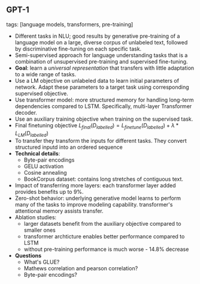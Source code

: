 ## GPT-1
tags: [language models, transformers, pre-training]
- Different tasks in NLU; good results by generative pre-training of a language model on a large, diverse corpus of unlabeled text, followed by discriminative fine-tuning on each specific task. 
- Semi-supervised approach for language understanding tasks that is a combination of unsupervised pre-training and supervised fine-tuning. 
- **Goal**: learn a *universal representation* that transfers with little adaptation to a wide range of tasks. 
- Use a LM objective on unlabeled data to learn initial parameters of network. Adapt these parameters to a target task using corresponding supervised objective.
- Use transformer model: more structured memory for handling long-term dependencies compared to LSTM. Specifically, multi-layer Transformer decoder.
- Use an auxiliary training objective when training on the supervised task. 
- Final finetuning objective $L_{final}(D_{labelled}) = L_{finetune}(D_{labelled}) + \lambda * L_{LM}(D_{labelled})$
- To transfer they transform the inputs for different tasks. They convert structured inputd into an ordered sequence
- **Technical details**:
  - Byte-pair encodings
  - GELU activation
  - Cosine annealing
  - BookCorpus dataset: contains long stretches of contiguous text. 
- Impact of transferring more layers: each transformer layer added provides benefits up to 9%. 
- Zero-shot behavior: underlying generative model learns to perform many of the tasks to improve modeling capability. transformer's attentional memory assists transfer. 
- Ablation studies:
  - larger datasets benefit from the auxiliary objective compared to smaller ones
  - transformer archticture enables better performance compared to LSTM
  - without pre-training performance is much worse - 14.8% decrease
- **Questions**
  - What's GLUE?
  - Mathews correlation and pearson correlation?
  - Byte-pair encodings?